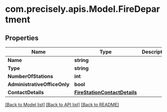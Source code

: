 
# com.precisely.apis.Model.FireDepartment

## Properties

Name | Type | Description | Notes
------------ | ------------- | ------------- | -------------
**Name** | **string** |  | [optional] 
**Type** | **string** |  | [optional] 
**NumberOfStations** | **int** |  | [optional] 
**AdministrativeOfficeOnly** | **bool** |  | [optional] 
**ContactDetails** | [**FireStationContactDetails**](FireStationContactDetails.md) |  | [optional] 

[[Back to Model list]](../README.md#documentation-for-models)
[[Back to API list]](../README.md#documentation-for-api-endpoints)
[[Back to README]](../README.md)

